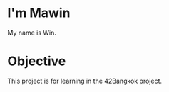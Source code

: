 # I'm Mawin
My name is Win.

# Objective
This project is for learning in the 42Bangkok project.

<!---
# Reach me
wharinas42@gmail.com
--->
